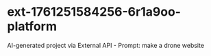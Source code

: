 # ext-1761251584256-6r1a9oo-platform
AI-generated project via External API - Prompt: make a drone website

